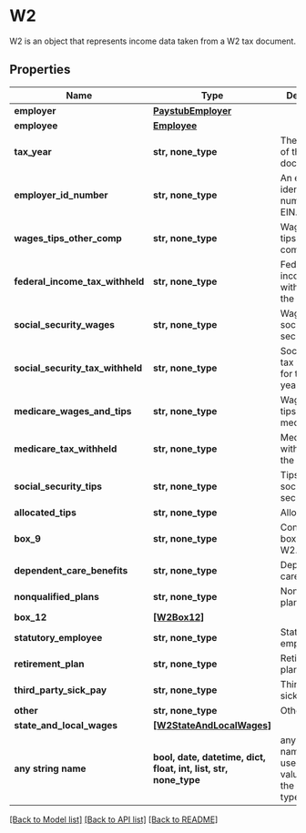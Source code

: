 # W2

W2 is an object that represents income data taken from a W2 tax document.

## Properties
Name | Type | Description | Notes
------------ | ------------- | ------------- | -------------
**employer** | [**PaystubEmployer**](PaystubEmployer.md) |  | [optional] 
**employee** | [**Employee**](Employee.md) |  | [optional] 
**tax_year** | **str, none_type** | The tax year of the W2 document. | [optional] 
**employer_id_number** | **str, none_type** | An employee identification number or EIN. | [optional] 
**wages_tips_other_comp** | **str, none_type** | Wages from tips and other compensation. | [optional] 
**federal_income_tax_withheld** | **str, none_type** | Federal income tax withheld for the tax year. | [optional] 
**social_security_wages** | **str, none_type** | Wages from social security. | [optional] 
**social_security_tax_withheld** | **str, none_type** | Social security tax withheld for the tax year. | [optional] 
**medicare_wages_and_tips** | **str, none_type** | Wages and tips from medicare. | [optional] 
**medicare_tax_withheld** | **str, none_type** | Medicare tax withheld for the tax year. | [optional] 
**social_security_tips** | **str, none_type** | Tips from social security. | [optional] 
**allocated_tips** | **str, none_type** | Allocated tips. | [optional] 
**box_9** | **str, none_type** | Contents from box 9 on the W2. | [optional] 
**dependent_care_benefits** | **str, none_type** | Dependent care benefits. | [optional] 
**nonqualified_plans** | **str, none_type** | Nonqualified plans. | [optional] 
**box_12** | [**[W2Box12]**](W2Box12.md) |  | [optional] 
**statutory_employee** | **str, none_type** | Statutory employee. | [optional] 
**retirement_plan** | **str, none_type** | Retirement plan. | [optional] 
**third_party_sick_pay** | **str, none_type** | Third party sick pay. | [optional] 
**other** | **str, none_type** | Other. | [optional] 
**state_and_local_wages** | [**[W2StateAndLocalWages]**](W2StateAndLocalWages.md) |  | [optional] 
**any string name** | **bool, date, datetime, dict, float, int, list, str, none_type** | any string name can be used but the value must be the correct type | [optional]

[[Back to Model list]](../README.md#documentation-for-models) [[Back to API list]](../README.md#documentation-for-api-endpoints) [[Back to README]](../README.md)


